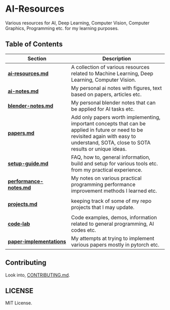 # AI-Resources

Various resources for AI, Deep Learning, Computer Vision, Computer Graphics, Programming etc. for my learning purposes.

## Table of Contents

| Section | Description |
| --- | --- |
| [**ai‑resources.md**](ai-resources.md) | A collection of various resources related to Machine Learning, Deep Learning, Computer Vision. |
| [**ai-notes.md**](ai-notes.md) | My personal ai notes with figures, text based on papers, articles etc. |
| [**blender-notes.md**](blender-notes.md) | My personal blender notes that can be applied for AI tasks etc. |
| [**papers.md**](papers.md) | Add only papers worth implementing, important concepts that can be applied in future or need to be revisited again with easy to understand, SOTA, close to SOTA results or unique ideas. |
| [**setup-guide.md**](setup-guide.md) | FAQ, how to, general information, build and setup for various tools etc. from my practical experience.  |
| [**performance-notes.md**](performance-notes.md) | My notes on various practical programming performance improvement methods I learned etc. |
| | |
| [**projects.md**](https://github.com/quickgrid/ai-resources/blob/master/projects.md) | keeping track of some of my repo projects that I may update. |
| | |
| [**code‑lab**](https://github.com/quickgrid/code-lab) | Code examples, demos, information related to general programming, AI codes etc. |
| [**paper‑implementations**](https://github.com/quickgrid/paper-implementations) | My attempts at trying to implement various papers mostly in pytorch etc. |

## Contributing

Look into, [CONTRIBUTING.md](https://github.com/quickgrid/AI-Resources/blob/master/CONTRIBUTING.md).

## LICENSE

MIT License.
